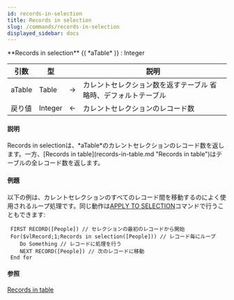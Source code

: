 ```yaml
---
id: records-in-selection
title: Records in selection
slug: /commands/records-in-selection
displayed_sidebar: docs
---
```


<!--REF #_command_.Records in selection.Syntax-->**Records in selection** {( *aTable* )} : Integer<!-- END REF-->
<!--REF #_command_.Records in selection.Params-->
| 引数 | 型 |  | 説明 |
| --- | --- | --- | --- |
| aTable | Table | &#8594;  | カレントセレクション数を返すテーブル 省略時、デフォルトテーブル |
| 戻り値 | Integer | &#8592; | カレントセレクションのレコード数 |

<!-- END REF-->

#### 説明 

<!--REF #_command_.Records in selection.Summary-->Records in selectionは、*aTable*のカレントセレクションのレコード数を返します。<!-- END REF-->一方、[Records in table](records-in-table.md "Records in table")はテーブルの全レコード数を返します。

#### 例題 

以下の例は、カレントセレクションのすべてのレコード間を移動するのによく使用されるループ処理です。同じ動作は[APPLY TO SELECTION](apply-to-selection.md "APPLY TO SELECTION")コマンドで行うこともできます:

```4d
 FIRST RECORD([People]) // セレクションの最初のレコードから開始
 For($vlRecord;1;Records in selection([People])) // レコード毎にループ
    Do Something // レコードに処理を行う
    NEXT RECORD([People]) // 次のレコードに移動
 End for
```

#### 参照 

[Records in table](records-in-table.md)  